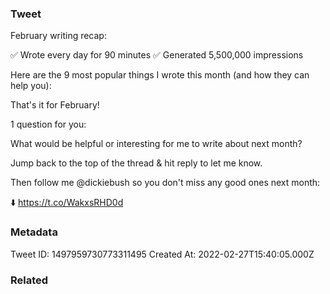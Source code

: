 ### Tweet
February writing recap:

✅ Wrote every day for 90 minutes
✅ Generated 5,500,000 impressions

Here are the 9 most popular things I wrote this month (and how they can help you):

That's it for February!

1 question for you:

What would be helpful or interesting for me to write about next month?

Jump back to the top of the thread &amp; hit reply to let me know.

Then follow me @dickiebush so you don't miss any good ones next month:

⬇️
https://t.co/WakxsRHD0d

### Metadata
Tweet ID: 1497959730773311495
Created At: 2022-02-27T15:40:05.000Z

### Related

